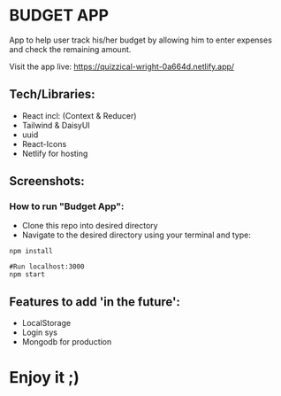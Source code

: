 # BUDGET APP

App to help user track his/her budget by allowing him to enter expenses and check the remaining amount.

Visit the app live: https://quizzical-wright-0a664d.netlify.app/
## Tech/Libraries:
- React incl: (Context & Reducer)
- Tailwind & DaisyUI
- uuid
- React-Icons
- Netlify for hosting

## Screenshots:

### How to run "Budget App":
- Clone this repo into desired directory
- Navigate to the desired directory using your terminal and type:
```
npm install

#Run localhost:3000
npm start

```

## Features to add 'in the future':
- LocalStorage
- Login sys
- Mongodb for production

# Enjoy it ;)